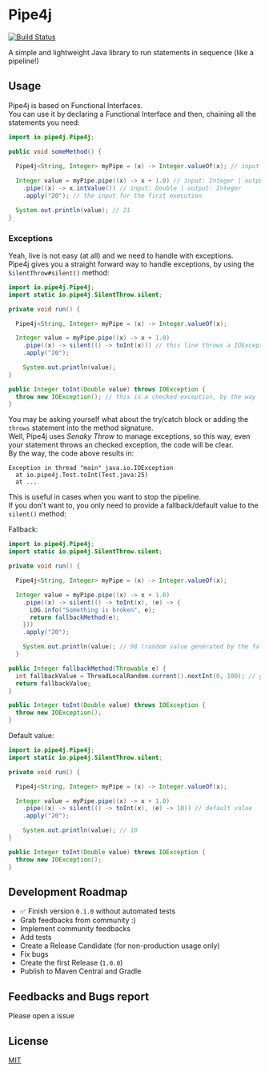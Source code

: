 # Pipe4j

[![Build Status](https://travis-ci.org/igventurelli/pipe4j.svg?branch=master)](https://travis-ci.org/igventurelli/pipe4j)

A simple and lightweight Java library to run statements in sequence (like a pipeline!)


## Usage

Pipe4j is based on Functional Interfaces.  
You can use it by declaring a Functional Interface and then, chaining all the statements you need:

```java
import io.pipe4j.Pipe4j;

public void someMethod() {

  Pipe4j<String, Integer> myPipe = (x) -> Integer.valueOf(x); // input: String | output: Integer
  
  Integer value = myPipe.pipe((x) -> x + 1.0) // input: Integer | output: Double
    .pipe((x) -> x.intValue()) // input: Double | output: Integer
    .apply("20"); // the input for the first execution

  System.out.println(value); // 21
}
```

### Exceptions

Yeah, live is not easy (at all) and we need to handle with exceptions.  
Pipe4j gives you a straight forward way to handle exceptions, by using the `SilentThrow#silent()` method:


```java
import io.pipe4j.Pipe4j;
import static io.pipe4j.SilentThrow.silent;

private void run() {

  Pipe4j<String, Integer> myPipe = (x) -> Integer.valueOf(x);

  Integer value = myPipe.pipe((x) -> x + 1.0)
    .pipe((x) -> silent(() -> toInt(x))) // this line throws a IOException
    .apply("20");

    System.out.println(value);
}

public Integer toInt(Double value) throws IOException {
  throw new IOException(); // this is a checked exception, by the way
}
```

You may be asking yourself what about the try/catch block or adding the `throws` statement into the method signature.  
Well, Pipe4j uses _Senaky Throw_ to manage exceptions, so this way, even your statement throws an checked exception, the code will be clear.  
By the way, the code above results in:

```shell
Exception in thread "main" java.io.IOException
  at io.pipe4j.Test.toInt(Test.java:25)
  at ...

```

This is useful in cases when you want to stop the pipeline.  
If you don't want to, you only need to provide a fallback/default value to the `silent()` method:


Fallback:
```java
import io.pipe4j.Pipe4j;
import static io.pipe4j.SilentThrow.silent;

private void run() {

  Pipe4j<String, Integer> myPipe = (x) -> Integer.valueOf(x);

  Integer value = myPipe.pipe((x) -> x + 1.0)
    .pipe((x) -> silent(() -> toInt(x), (e) -> {
      LOG.info("Something is broken", e);
      return fallbackMethod(e);
    }))
    .apply("20");

    System.out.println(value); // 98 (random value generated by the fallbackMethod())
  }

public Integer fallbackMethod(Throwable e) {
  int fallbackValue = ThreadLocalRandom.current().nextInt(0, 100); // generates a random int
  return fallbackValue;
}

public Integer toInt(Double value) throws IOException {
  throw new IOException();
}
```

Default value:

```java
import io.pipe4j.Pipe4j;
import static io.pipe4j.SilentThrow.silent;

private void run() {

  Pipe4j<String, Integer> myPipe = (x) -> Integer.valueOf(x);

  Integer value = myPipe.pipe((x) -> x + 1.0)
    .pipe((x) -> silent(() -> toInt(x), (e) -> 10)) // default value
    .apply("20");

    System.out.println(value); // 10
}

public Integer toInt(Double value) throws IOException {
  throw new IOException();
}
```


## Development Roadmap
- ✅ Finish version `0.1.0` without automated tests
- Grab feedbacks from community :)
- Implement community feedbacks
- Add tests
- Create a Release Candidate (for non-production usage only)
- Fix bugs
- Create the first Release (`1.0.0`)
- Publish to Maven Central and Gradle

## Feedbacks and Bugs report
Please open a issue

## License
[MIT](https://github.com/igventurelli/pipe4j/blob/master/LICENSE.md)

